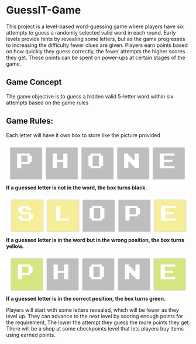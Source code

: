 # GuessIT-Game
This project is a level-based word-guessing game where players have six attempts to guess a randomly selected valid word in each round. Early levels provide hints by revealing some letters, but as the game progresses to increasing the difficulty fewer clues are given. Players earn points based on how quickly they guess correctly, the fewer attempts the higher scores they get. These points can be spent on power-ups at certain stages of the game.
## Game Concept
The game objective is to guess a hidden valid 5-letter word within six attempts based on the game rules

## Game Rules:
Each letter will have it own box to store like the picture provided

![Alt text](assets/Example_Wrong.png)<br> 
**If a guessed letter is not in the word, the box turns black.**

![Alt text](assets/Example_Correct_Some.png)<br>
**If a guessed letter is in the word but in the wrong position, the box turns yellow.**

![Alt text](assets/Example_Correct_Place.png)<br>
**If a guessed letter is in the correct position, the box turns green.**

Players will start with some letters revealed, which will be fewer as they level up. They can advance to the next level by scoring enough points for the requirement, The lower the attempt they guess the more points they get. There will be a shop at some checkpoints level that lets players buy items using earned points.